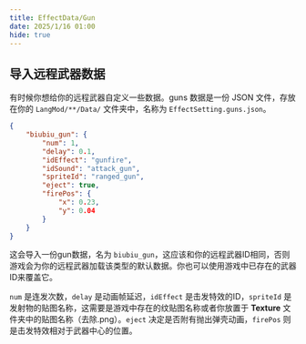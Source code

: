 ```yaml
---
title: EffectData/Gun
date: 2025/1/16 01:00
hide: true
---
```


## 导入远程武器数据

有时候你想给你的远程武器自定义一些数据。guns 数据是一份 JSON 文件，存放在你的 `LangMod/**/Data/` 文件夹中，名称为 `EffectSetting.guns.json`。
```json
{
    "biubiu_gun": {
        "num": 1,
        "delay": 0.1,
        "idEffect": "gunfire",
        "idSound": "attack_gun",
        "spriteId": "ranged_gun",
        "eject": true,
        "firePos": {
            "x": 0.23,
            "y": 0.04
        }
    }
}
```

这会导入一份gun数据，名为 `biubiu_gun`，这应该和你的远程武器ID相同，否则游戏会为你的远程武器加载该类型的默认数据。你也可以使用游戏中已存在的武器ID来覆盖它。

`num` 是连发次数，`delay` 是动画帧延迟，`idEffect` 是击发特效的ID，`spriteId` 是发射物的贴图名称，这需要是游戏中存在的纹贴图名称或者你放置于 **Texture** 文件夹中的贴图名称（去除.png）。`eject` 决定是否附有抛出弹壳动画，`firePos` 则是击发特效相对于武器中心的位置。
